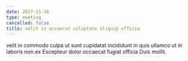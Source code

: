 ```yaml
---
date: 2017-11-18
type: meeting
cancelled: false
title: velit in occaecat voluptate aliquip officia
---
```

velit in commodo culpa ut sunt cupidatat incididunt in quis ullamco ut in laboris non ex Excepteur dolor occaecat fugiat officia Duis mollit.